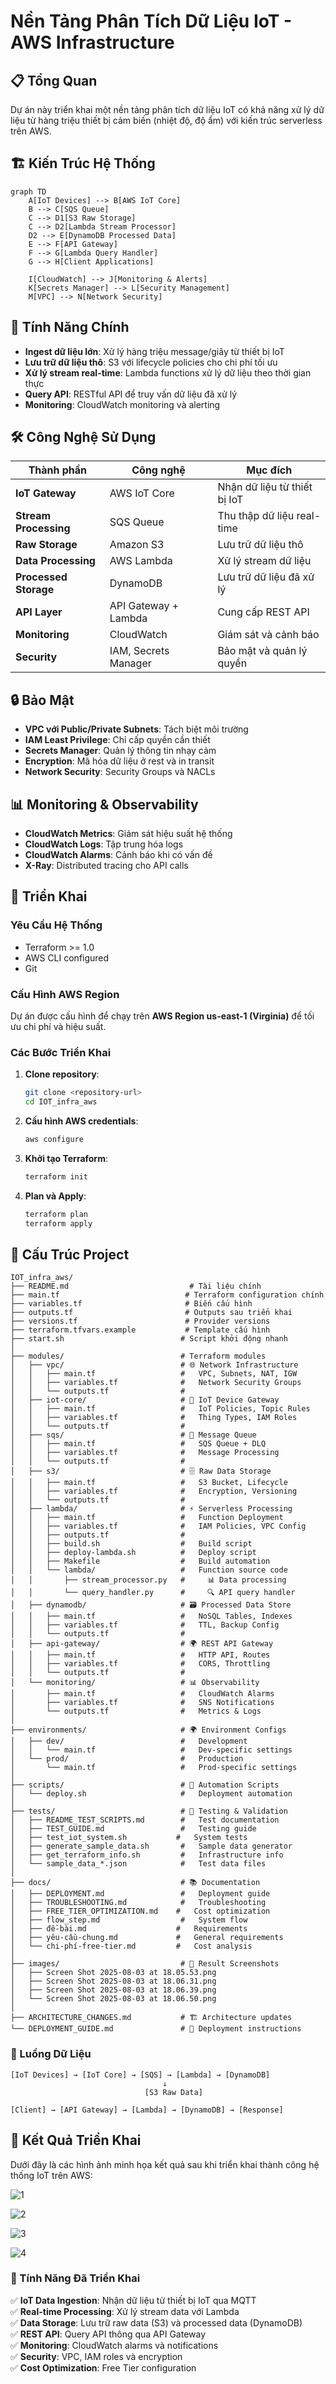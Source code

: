# Nền Tảng Phân Tích Dữ Liệu IoT - AWS Infrastructure

## 📋 Tổng Quan

Dự án này triển khai một nền tảng phân tích dữ liệu IoT có khả năng xử lý dữ liệu từ hàng triệu thiết bị cảm biến (nhiệt độ, độ ẩm) với kiến trúc serverless trên AWS.

## 🏗️ Kiến Trúc Hệ Thống

```mermaid
graph TD
    A[IoT Devices] --> B[AWS IoT Core]
    B --> C[SQS Queue]
    C --> D1[S3 Raw Storage]
    C --> D2[Lambda Stream Processor]
    D2 --> E[DynamoDB Processed Data]
    E --> F[API Gateway]
    F --> G[Lambda Query Handler]
    G --> H[Client Applications]
    
    I[CloudWatch] --> J[Monitoring & Alerts]
    K[Secrets Manager] --> L[Security Management]
    M[VPC] --> N[Network Security]
```

## 🎯 Tính Năng Chính

- **Ingest dữ liệu lớn**: Xử lý hàng triệu message/giây từ thiết bị IoT
- **Lưu trữ dữ liệu thô**: S3 với lifecycle policies cho chi phí tối ưu
- **Xử lý stream real-time**: Lambda functions xử lý dữ liệu theo thời gian thực
- **Query API**: RESTful API để truy vấn dữ liệu đã xử lý
- **Monitoring**: CloudWatch monitoring và alerting

## 🛠️ Công Nghệ Sử Dụng

| Thành phần | Công nghệ | Mục đích |
|------------|-----------|----------|
| **IoT Gateway** | AWS IoT Core | Nhận dữ liệu từ thiết bị IoT |
| **Stream Processing** | SQS Queue | Thu thập dữ liệu real-time |
| **Raw Storage** | Amazon S3 | Lưu trữ dữ liệu thô |
| **Data Processing** | AWS Lambda | Xử lý stream dữ liệu |
| **Processed Storage** | DynamoDB | Lưu trữ dữ liệu đã xử lý |
| **API Layer** | API Gateway + Lambda | Cung cấp REST API |
| **Monitoring** | CloudWatch | Giám sát và cảnh báo |
| **Security** | IAM, Secrets Manager | Bảo mật và quản lý quyền |

## 🔒 Bảo Mật

- **VPC với Public/Private Subnets**: Tách biệt môi trường
- **IAM Least Privilege**: Chỉ cấp quyền cần thiết
- **Secrets Manager**: Quản lý thông tin nhạy cảm
- **Encryption**: Mã hóa dữ liệu ở rest và in transit
- **Network Security**: Security Groups và NACLs

## 📊 Monitoring & Observability

- **CloudWatch Metrics**: Giám sát hiệu suất hệ thống
- **CloudWatch Logs**: Tập trung hóa logs
- **CloudWatch Alarms**: Cảnh báo khi có vấn đề
- **X-Ray**: Distributed tracing cho API calls

## 🚀 Triển Khai

### Yêu Cầu Hệ Thống

- Terraform >= 1.0
- AWS CLI configured
- Git

### Cấu Hình AWS Region

Dự án được cấu hình để chạy trên **AWS Region us-east-1 (Virginia)** để tối ưu chi phí và hiệu suất.

### Các Bước Triển Khai

1. **Clone repository**:
   ```bash
   git clone <repository-url>
   cd IOT_infra_aws
   ```

2. **Cấu hình AWS credentials**:
   ```bash
   aws configure
   ```

3. **Khởi tạo Terraform**:
   ```bash
   terraform init
   ```

4. **Plan và Apply**:
   ```bash
   terraform plan
   terraform apply
   ```

## 📁 Cấu Trúc Project

```
IOT_infra_aws/
├── README.md                           # Tài liệu chính
├── main.tf                            # Terraform configuration chính
├── variables.tf                       # Biến cấu hình
├── outputs.tf                         # Outputs sau triển khai
├── versions.tf                        # Provider versions
├── terraform.tfvars.example           # Template cấu hình
├── start.sh                          # Script khởi động nhanh
│
├── modules/                          # Terraform modules
│   ├── vpc/                          # 🌐 Network Infrastructure
│   │   ├── main.tf                   #   VPC, Subnets, NAT, IGW
│   │   ├── variables.tf              #   Network Security Groups
│   │   └── outputs.tf                #
│   ├── iot-core/                     # 📡 IoT Device Gateway
│   │   ├── main.tf                   #   IoT Policies, Topic Rules
│   │   ├── variables.tf              #   Thing Types, IAM Roles
│   │   └── outputs.tf                #
│   ├── sqs/                          # 📨 Message Queue
│   │   ├── main.tf                   #   SQS Queue + DLQ
│   │   ├── variables.tf              #   Message Processing
│   │   └── outputs.tf                #
│   ├── s3/                           # 🗄️ Raw Data Storage
│   │   ├── main.tf                   #   S3 Bucket, Lifecycle
│   │   ├── variables.tf              #   Encryption, Versioning
│   │   └── outputs.tf                #
│   ├── lambda/                       # ⚡ Serverless Processing
│   │   ├── main.tf                   #   Function Deployment
│   │   ├── variables.tf              #   IAM Policies, VPC Config
│   │   ├── outputs.tf                #
│   │   ├── build.sh                  #   Build script
│   │   ├── deploy-lambda.sh          #   Deploy script
│   │   ├── Makefile                  #   Build automation
│   │   └── lambda/                   #   Function source code
│   │       ├── stream_processor.py   #     📊 Data processing
│   │       └── query_handler.py      #     🔍 API query handler
│   ├── dynamodb/                     # 🗃️ Processed Data Store
│   │   ├── main.tf                   #   NoSQL Tables, Indexes
│   │   ├── variables.tf              #   TTL, Backup Config
│   │   └── outputs.tf                #
│   ├── api-gateway/                  # 🌍 REST API Gateway
│   │   ├── main.tf                   #   HTTP API, Routes
│   │   ├── variables.tf              #   CORS, Throttling
│   │   └── outputs.tf                #
│   └── monitoring/                   # 📊 Observability
│       ├── main.tf                   #   CloudWatch Alarms
│       ├── variables.tf              #   SNS Notifications
│       └── outputs.tf                #   Metrics & Logs
│
├── environments/                     # 🌍 Environment Configs
│   ├── dev/                          #   Development
│   │   └── main.tf                   #   Dev-specific settings
│   └── prod/                         #   Production
│       └── main.tf                   #   Prod-specific settings
│
├── scripts/                          # 🔧 Automation Scripts
│   └── deploy.sh                     #   Deployment automation
│
├── tests/                            # 🧪 Testing & Validation
│   ├── README_TEST_SCRIPTS.md        #   Test documentation
│   ├── TEST_GUIDE.md                 #   Testing guide
│   ├── test_iot_system.sh           #   System tests
│   ├── generate_sample_data.sh       #   Sample data generator
│   ├── get_terraform_info.sh         #   Infrastructure info
│   └── sample_data_*.json            #   Test data files
│
├── docs/                             # 📚 Documentation
│   ├── DEPLOYMENT.md                 #   Deployment guide
│   ├── TROUBLESHOOTING.md            #   Troubleshooting
│   ├── FREE_TIER_OPTIMIZATION.md    #   Cost optimization
│   ├── flow_step.md                  #   System flow
│   ├── đề-bài.md                    #   Requirements
│   ├── yêu-cầu-chung.md             #   General requirements
│   └── chi-phí-free-tier.md         #   Cost analysis
│
├── images/                           # 📸 Result Screenshots
│   ├── Screen Shot 2025-08-03 at 18.05.53.png
│   ├── Screen Shot 2025-08-03 at 18.06.31.png
│   ├── Screen Shot 2025-08-03 at 18.06.39.png
│   └── Screen Shot 2025-08-03 at 18.06.50.png
│
├── ARCHITECTURE_CHANGES.md           # 🏗️ Architecture updates
└── DEPLOYMENT_GUIDE.md               # 🚀 Deployment instructions
```

### 🔗 Luồng Dữ Liệu
```
[IoT Devices] → [IoT Core] → [SQS] → [Lambda] → [DynamoDB]
                                  ↓
                              [S3 Raw Data]
                                  
[Client] → [API Gateway] → [Lambda] → [DynamoDB] → [Response]
```

## 📸 Kết Quả Triển Khai

Dưới đây là các hình ảnh minh họa kết quả sau khi triển khai thành công hệ thống IoT trên AWS:

![1](./images/Screen%20Shot%202025-08-03%20at%2018.05.53.png)

![2](./images/Screen%20Shot%202025-08-03%20at%2018.06.31.png)

![3](./images/Screen%20Shot%202025-08-03%20at%2018.06.39.png)

![4](./images/Screen%20Shot%202025-08-03%20at%2018.06.50.png)

### 🎯 Tính Năng Đã Triển Khai

✅ **IoT Data Ingestion**: Nhận dữ liệu từ thiết bị IoT qua MQTT  
✅ **Real-time Processing**: Xử lý stream data với Lambda  
✅ **Data Storage**: Lưu trữ raw data (S3) và processed data (DynamoDB)  
✅ **REST API**: Query API thông qua API Gateway  
✅ **Monitoring**: CloudWatch alarms và notifications  
✅ **Security**: VPC, IAM roles và encryption  
✅ **Cost Optimization**: Free Tier configuration  

